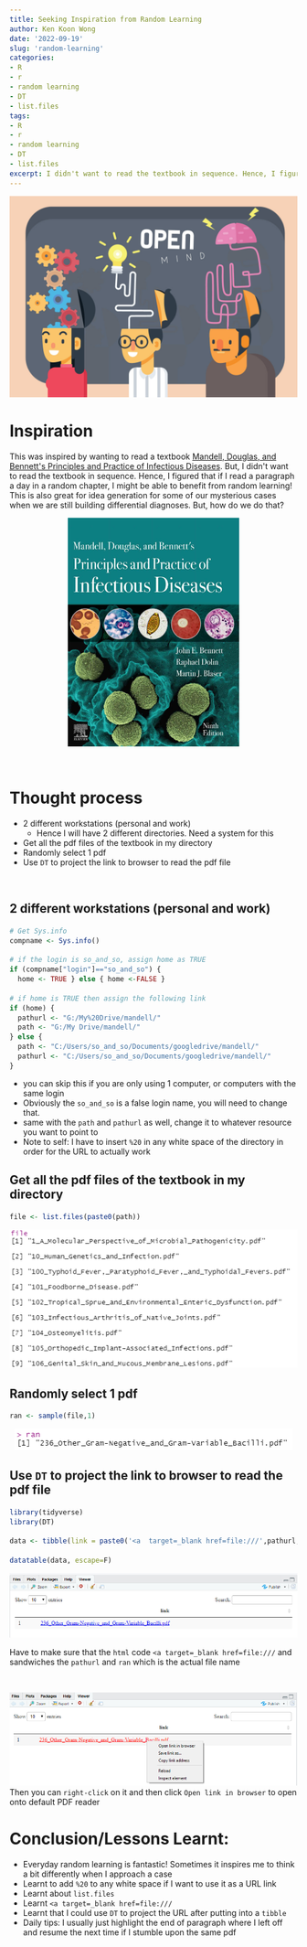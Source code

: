 ```yaml
---
title: Seeking Inspiration from Random Learning
author: Ken Koon Wong
date: '2022-09-19'
slug: 'random-learning'
categories: 
- R
- r
- random learning
- DT
- list.files
tags: 
- R
- r
- random learning
- DT
- list.files
excerpt: I didn't want to read the textbook in sequence. Hence, I figured that if I read a paragraph a day in a random chapter, I might be able to benefit from random learning!
---
```

![](featured.jpg)

# Inspiration
This was inspired by wanting to read a textbook [Mandell, Douglas, and Bennett's Principles and Practice of Infectious Diseases](https://www.amazon.com/Bennetts-Principles-Practice-Infectious-Diseases/dp/0323482554). But, I didn't want to read the textbook in sequence. Hence, I figured that if I read a paragraph a day in a random chapter, I might be able to benefit from random learning!  This is also great for idea generation for some of our mysterious cases when we are still building differential diagnoses. But, how do we do that? 


<p align="center">
  <img width="300" height="400" src="mandell.png">
</p>

<br>

# Thought process
- 2 different workstations (personal and work)
  - Hence I will have 2 different directories. Need a system for this
- Get all the pdf files of the textbook in my directory
- Randomly select 1 pdf
- Use `DT` to project the link to browser to read the pdf file

<br>

## 2 different workstations (personal and work)

```r
# Get Sys.info  
compname <- Sys.info()

# if the login is so_and_so, assign home as TRUE
if (compname["login"]=="so_and_so") {
  home <- TRUE } else { home <-FALSE }

# if home is TRUE then assign the following link
if (home) {
  pathurl <- "G:/My%20Drive/mandell/"
  path <- "G:/My Drive/mandell/"
} else {
  path <- "C:/Users/so_and_so/Documents/googledrive/mandell/"
  pathurl <- "C:/Users/so_and_so/Documents/googledrive/mandell/"
}
```
- you can skip this if you are only using 1 computer, or computers with the same login
- Obviously the `so_and_so` is a false login name, you will need to change that. 
- same with the `path` and `pathurl` as well, change it to whatever resource you want to point to
- Note to self: I have to insert `%20` in any white space of the directory in order for the URL to actually work

## Get all the pdf files of the textbook in my directory

```r
file <- list.files(paste0(path))
```

<p align="center">
  <img src="file.png">
</p>
 

## Randomly select 1 pdf

```r
ran <- sample(file,1)
```

<p align="center">
  <img src="random.png">
</p>

## Use `DT` to project the link to browser to read the pdf file

```r
library(tidyverse)
library(DT)

data <- tibble(link = paste0('<a  target=_blank href=file:///',pathurl, ran,'>',ran,'</a>' ))

datatable(data, escape=F)
```

![](dt.png)
<br>

Have to make sure that the `html` code `<a target=_blank href=file:///` and </a> sandwiches the `pathurl` and `ran` which is the actual file name


<br>

![](rightclick.png)
Then you can `right-click` on it and then click `Open link in browser` to open onto default PDF reader
<br>

# Conclusion/Lessons Learnt:
- Everyday random learning is fantastic! Sometimes it inspires me to think a bit differently when I approach a case
- Learnt to add `%20` to any white space if I want to use it as a URL link
- Learnt about `list.files`
- Learnt `<a target=_blank href=file:///`
- Learnt that I could use `DT` to project the URL after putting into a `tibble`
- Daily tips: I usually just highlight the end of paragraph where I left off and resume the next time if I stumble upon the same pdf
